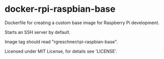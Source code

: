 # docker-rpi-raspbian-base
Dockerfile for creating a custom base image for Raspberry Pi development.

Starts an SSH server by default.

Image tag should read "rgreschner/rpi-raspbian-base".

Licensed under MIT License, for details see 'LICENSE'.